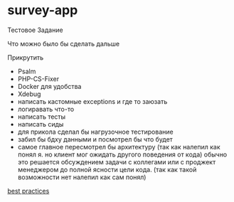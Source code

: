 # survey-app

Тестовое Задание

Что можно было бы сделать дальше

Прикрутить
* Psalm 
* PHP-CS-Fixer
* Docker для удобства
* Xdebug
* написать кастомные exceptions и где то заюзать
* логиравать что-то
* написать тесты
* написать сиды
* для прикола сделал бы нагрузочное тестирование
* забил бы бдху данными и посмотрел бы что будет
* самое главное пересмотрел бы архитектуру (так как налепил как понял я. 
но клиент мог ожидать другого поведения от кода) обычно это решается обсуждением задачи с коллегами
или с проджект менеджером до полной ясности цели кода. (так как такой возможности нет налепил как сам понял)

[best practices](https://github.com/alexeymezenin/laravel-best-practices/blob/master/russian.md#%D0%A2%D0%BE%D0%BD%D0%BA%D0%B8%D0%B5-%D0%BA%D0%BE%D0%BD%D1%82%D1%80%D0%BE%D0%BB%D0%BB%D0%B5%D1%80%D1%8B-%D1%82%D0%BE%D0%BB%D1%81%D1%82%D1%8B%D0%B5-%D0%BC%D0%BE%D0%B4%D0%B5%D0%BB%D0%B8)

